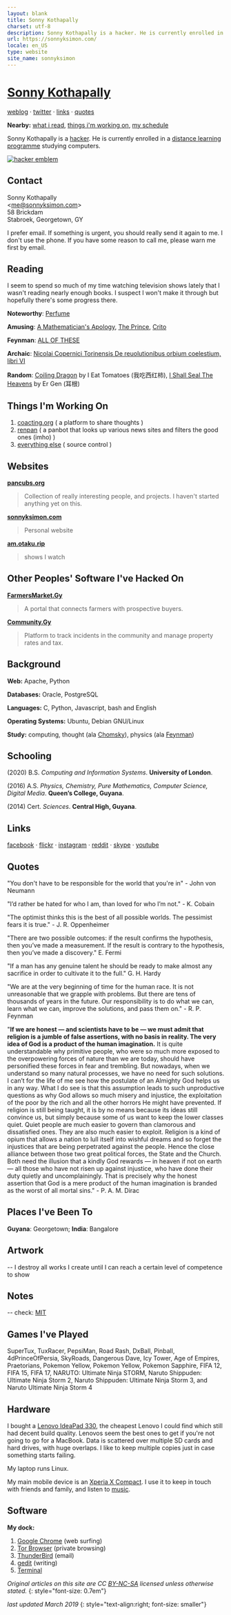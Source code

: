 ```yaml
---
layout: blank
title: Sonny Kothapally
charset: utf-8
description: Sonny Kothapally is a hacker. He is currently enrolled in a distance learning programme studying computers.
url: https://sonnyksimon.com/
locale: en_US
type: website
site_name: sonnyksimon
---
```


# [Sonny Kothapally](/)

[weblog](/weblog/) &middot; [twitter](http://twitter.com/sonnyksimon) &middot; [links](#links) &middot; [quotes](#quotes)

**Nearby:** [what i read](#reading), [things i'm working on](#things-im-working-on), [my schedule](https://calendar.google.com/calendar/embed?src=sonnyksimon@gmail.com)

Sonny Kothapally is a [hacker](http://www.catb.org/esr/faqs/hacker-howto.html). He is currently enrolled in a [distance learning programme](https://london.ac.uk/courses/computing-and-information-systems) studying computers.

[![hacker emblem](http://www.catb.org/hacker-emblem/glider.png)](http://www.catb.org/hacker-emblem/)

## Contact

Sonny Kothapally <br> <[me@sonnyksimon.com](mailto:me@sonnyksimon.com)> <br> 58 Brickdam <br> Stabroek, Georgetown, GY <br>

I prefer email. If something is urgent, you should really send it again to me. I don't use the phone. If you have some reason to call me, please warn me first by email.

## Reading
I seem to spend so much of my time watching television shows lately that I wasn't reading nearly enough books. I suspect I won't make it through but hopefully there's some progress there.

**Noteworthy**: [Perfume](http://en.wikipedia.org/wiki/Perfume_(novel))

**Amusing**: [A Mathematician's Apology](http://en.wikipedia.org/wiki/A_Mathematician%27s_Apology), [The Prince](http://en.wikipedia.org/wiki/The_Prince), [Crito](http://en.wikipedia.org/wiki/Crito)

**Feynman**: [ALL OF THESE](http://en.wikipedia.org/wiki/Richard_Feynman#Popular_works)

**Archaic**: [Nicolai Copernici Torinensis De reuolutionibus orbium coelestium, libri VI](http://en.wikipedia.org/wiki/Nicolaus_Copernicus#The_book)

**Random**: [Coiling Dragon](https://coiling-dragon.fandom.com/wiki/Coiling_Dragon_Wiki) by I Eat Tomatoes (我吃西红柿), [I Shall Seal The Heavens](https://i-shall-seal-the-heavens.fandom.com/wiki/Home) by Er Gen (耳根)

## Things I'm Working On

1.  [coacting.org](http://coacting.org/) ( a platform to share thoughts )
2.  [renpan](http://github.com/pancubs) ( a panbot that looks up various news sites and filters the good ones (imho) )
3.  [everything else](http://github.com/sonnyksimon) ( source control )

## Websites

[**pancubs.org**](http://pancubs.org)

> Collection of really interesting people, and projects. I haven't started anything yet on this.

[**sonnyksimon.com**](http://sonnyksimon.com)

> Personal website

[**am.otaku.rip**](http://am.otaku.rip)

> shows I watch

## Other Peoples' Software I've Hacked On

[**FarmersMarket.Gy**](http://farmersmarket.gy)

> A portal that connects farmers with prospective buyers.

[**Community.Gy**](http://community.gy)

> Platform to track incidents in the community and manage property rates and tax.

## Background

**Web:** Apache, Python

**Databases:** Oracle, PostgreSQL

**Languages:** C, Python, Javascript, bash and English

**Operating Systems:** Ubuntu, Debian GNU/Linux

**Study:** computing, thought (ala [Chomsky](https://www.haymarketbooks.org/authors/28-noam-chomsky)), physics (ala [Feynman](http://feynmanlectures.caltech.edu))

## Schooling

(2020) B.S. *Computing and Information Systems*. **University of London**.

(2016) A.S. *Physics, Chemistry, Pure Mathematics, Computer Science, Digital Media*. **Queen’s College, Guyana**.

(2014) Cert. *Sciences*. **Central High, Guyana**.

## Links

[facebook](http://facebook.com/sonny.kothapally) &middot; [flickr](http://flickr.com/sonnyksimon) &middot; [instagram](http://instagram.com/sonnyksimon) &middot; [reddit](http://reddit.com/u/sonnyksimon) &middot; [skype](skype:sonnyksimon?userinfo) &middot; [youtube](http://youtube.com/sonnyksimon)

## Quotes

"You don't have to be responsible for the world that you're in" - John von Neumann

"I’d rather be hated for who I am, than loved for who I’m not." - K. Cobain

"The optimist thinks this is the best of all possible worlds. The pessimist fears it is true." - J. R. Oppenheimer

"There are two possible outcomes: if the result confirms the hypothesis, then you’ve made a measurement. If the result is contrary to the hypothesis, then you’ve made a discovery." E. Fermi

"If a man has any genuine talent he should be ready to make almost any sacrifice in order to cultivate it to the full." G. H. Hardy

"We are at the very beginning of time for the human race. It is not unreasonable that we grapple with problems. But there are tens of thousands of years in the future. Our responsibility is to do what we can, learn what we can, improve the solutions, and pass them on." - R. P. Feynman

"**If we are honest — and scientists have to be — we must admit that religion is a jumble of false assertions, with no basis in reality. The very idea of God is a product of the human imagination.** It is quite understandable why primitive people, who were so much more exposed to the overpowering forces of nature than we are today, should have personified these forces in fear and trembling. But nowadays, when we understand so many natural processes, we have no need for such solutions. I can’t for the life of me see how the postulate of an Almighty God helps us in any way. What I do see is that this assumption leads to such unproductive questions as why God allows so much misery and injustice, the exploitation of the poor by the rich and all the other horrors He might have prevented. If religion is still being taught, it is by no means because its ideas still convince us, but simply because some of us want to keep the lower classes quiet. Quiet people are much easier to govern than clamorous and dissatisfied ones. They are also much easier to exploit. Religion is a kind of opium that allows a nation to lull itself into wishful dreams and so forget the injustices that are being perpetrated against the people. Hence the close alliance between those two great political forces, the State and the Church. Both need the illusion that a kindly God rewards — in heaven if not on earth — all those who have not risen up against injustice, who have done their duty quietly and uncomplainingly. That is precisely why the honest assertion that God is a mere product of the human imagination is branded as the worst of all mortal sins." - P. A. M. Dirac

## Places I've Been To

**Guyana**: Georgetown; **India**: Bangalore

## Artwork

-- I destroy all works I create until I can reach a certain level of competence to show

## Notes

-- check: [MIT](http://ocw.mit.edu)

## Games I've Played

SuperTux, TuxRacer, PepsiMan, Road Rash, DxBall, Pinball, 4dPrinceOfPersia, SkyRoads, Dangerous Dave, Icy Tower, Age of Empires, Praetorians, Pokemon Yellow, Pokemon Yellow, Pokemon Sapphire, FIFA 12, FIFA 15, FIFA 17, NARUTO: Ultimate Ninja STORM, Naruto Shippuden: Ultimate Ninja Storm 2, Naruto Shippuden: Ultimate Ninja Storm 3, and Naruto Ultimate Ninja Storm 4

## Hardware

I bought a [Lenovo IdeaPad 330](https://en.wikipedia.org/wiki/IdeaPad#IdeaPad_300_Series), the cheapest Lenovo I could find which still had decent build quality. Lenovos seem the best ones to get if you're not going to go for a MacBook. Data is scattered over multiple SD cards and hard drives, with huge overlaps. I like to keep multiple copies just in case something starts failing. 

My laptop runs Linux.

My main mobile device is an [Xperia X Compact](https://en.wikipedia.org/wiki/Sony_Xperia_X_Compact). I use it to keep in touch with friends and family, and listen to [music](http://nirvana.com).

## Software

**My dock:** 

1. [Google Chrome](http://google.com/chrome) (web surfing)
2. [Tor Browser](http://torproject.org/projects/torbrowser.html) (private browsing)
3. [ThunderBird](http://thunderbird.net) (email)
4. [gedit](http://wiki.gnome.org/Apps/Gedit) (writing)
5. [Terminal](help.gnome.org/users/gnome-terminal/stable/)

*Original articles on this site are CC [BY-NC-SA](https://creativecommons.org/licenses/by-nc-sa/4.0/legalcode) licensed unless otherwise stated.*
{: style="font-size: 0.7em"}

*last updated March 2019*
{: style="text-align:right; font-size: smaller"}
